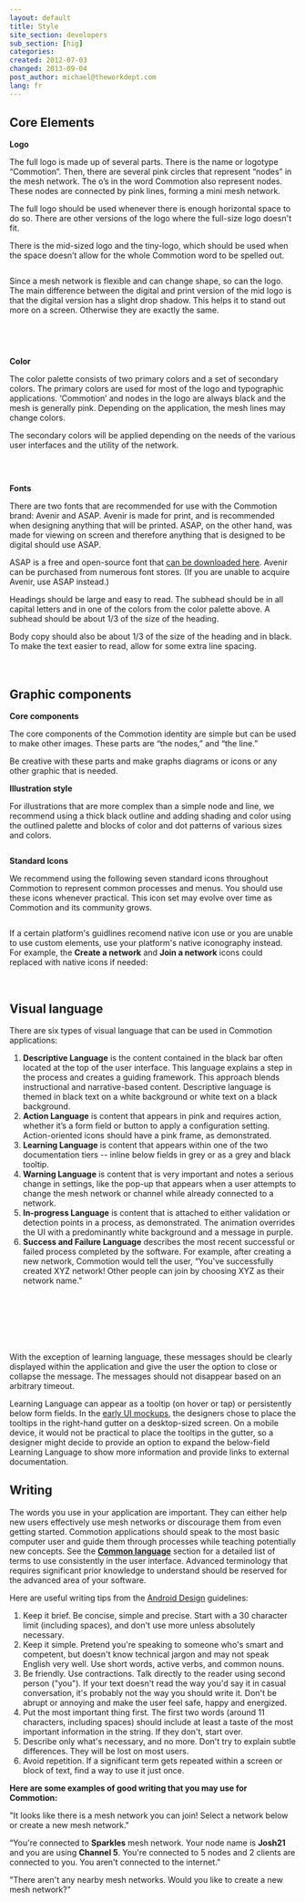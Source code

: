 ```yaml
---
layout: default
title: Style
site_section: developers
sub_section: [hig]
categories: 
created: 2012-07-03
changed: 2013-09-04
post_author: michael@theworkdept.com
lang: fr
---
```

  <h2>Core Elements</h2>

<p><strong>Logo</strong></p>

<p>The full logo is made up of several parts. There is the name or logotype “Commotion”. Then, there are several pink circles that represent “nodes” in the mesh network. The o’s in the word Commotion also represent nodes. These nodes are connected by pink lines, forming a mini mesh network.</p>

<p>The full logo should be used whenever there is enough horizontal space to do so. There are other versions of the logo where the full-size logo doesn't fit.</p>

<p>There is the mid-sized logo and the tiny-logo, which should be used when the space doesn’t allow for the whole Commotion word to be spelled out.</p>

<p><img alt="" src="/files/HIG_52.png" /></p>

<p>Since a mesh network is flexible and can change shape, so can the logo. The main difference between the digital and print version of the mid logo is that the digital version has a slight drop shadow. This helps it to stand out more on a screen. Otherwise they are exactly the same.</p>

<p><img alt="" src="http://commotion-kb-062512.jackpine.theworkdept.com/sites/commotion-kb-062512.jackpine.theworkdept.com/files/HIG_53.png" class="img-responsive" /></p>

<p>&nbsp;</p>

<p><img alt="" src="/files/HIG_54.png" class="img-responsive" /></p>

<p><strong>Color</strong></p>

<p>The color palette consists of two primary colors and a set of secondary colors. The primary colors are used for most of the logo and typographic applications. ‘Commotion’ and nodes in the logo are always black and the mesh is generally pink. Depending on the application, the mesh lines may change colors.</p>

<p>The secondary colors will be applied depending on the needs of the various user interfaces and the utility of the network.</p>

<p><img alt="" class="img-responsive" src="/files/styles/large/public/color_0.png?itok=eUHJg4SJ" typeof="foaf:Image" /></p>

<p>&nbsp;</p>

<p><strong>Fonts</strong></p>

<p>There are two fonts that are recommended for use with the Commotion brand: Avenir and ASAP. Avenir is made for print, and is recommended when designing anything that will be printed. ASAP, on the other hand, was made for viewing on screen and therefore anything that is designed to be digital should use ASAP.</p>

<p>ASAP is a free and open-source font that <a href="http://www.google.com/webfonts/specimen/Asap" target="_blank">can be downloaded here</a>. Avenir can be purchased from numerous font stores. (If you are unable to acquire Avenir, use ASAP instead.)</p>

<p>Headings should be large and easy to read. The subhead should be in all capital letters and in one of the colors from the color palette above. A subhead should be about 1/3 of the size of the heading.&nbsp; &nbsp;</p>

<p>Body copy should also be about 1/3 of the size of the heading and in black. To make the text easier to read, allow for some extra line spacing.</p>

<p><img alt="" src="/files/HIG_57.png" class="img-responsive" style="margin-bottom:10px; margin-top:10px" /></p>

<h2>Graphic components</h2>

<p><strong>Core components</strong></p>

<p>The core components of the Commotion identity are simple but can be used to make other images. These parts are “the nodes,” and “the line.”</p>

<p>Be creative with these parts and make graphs diagrams or icons or any other graphic that is needed.</p>

<p><strong>Illustration style</strong></p>

<p>For illustrations that are more complex than a simple node and line, we recommend using a thick black outline and adding shading and color using the outlined palette and blocks of color and dot patterns of various sizes and colors.</p>

<p><img alt="" src="/files/HIG_58b.png" class="img-responsive" /></p>

<p><strong>Standard Icons</strong></p>

<p>We recommend using the following seven standard icons throughout Commotion to represent common processes and menus. You should use these icons whenever practical. This icon set may evolve over time as Commotion and its community grows.</p>

<p><img alt="" src="/files/icons.png" class="img-responsive" /></p>

<p>If a certain platform's guidlines recomend native icon use or you are unable to use custom elements, use your platform's native iconography instead. For example, the <strong>Create a network</strong> and <strong>Join a network</strong> icons could replaced with native icons if needed:</p>

<p>&nbsp;&nbsp;&nbsp;&nbsp;&nbsp;&nbsp;&nbsp;&nbsp;&nbsp; <img alt="" src="/files/androidicon1.png" class="img-responsive" />&nbsp;&nbsp;&nbsp;&nbsp; <img alt="" src="/files/androidicon2.png" class="img-responsive" /></p>

<h2>Visual language</h2>

<p>There are six types of visual language that can be used in Commotion applications:</p>

<ol>
	<li><strong>Descriptive Language</strong> is the content contained in the black bar often located at the top of the user interface. This language explains a step in the process and creates a guiding framework. This approach blends instructional and narrative-based content. Descriptive language is themed in black text on a white background or white text on a black background.</li>
	<li><strong>Action Language</strong> is content that appears in pink and requires action, whether it’s a form field or button to apply a configuration setting. Action-oriented icons should have a pink frame, as demonstrated.</li>
	<li><strong>Learning Language</strong> is content that appears within one of the two documentation tiers -- inline below fields in grey or as a grey and black tooltip.</li>
	<li><strong>Warning Language</strong> is content that is very important and notes a serious change in settings, like the pop-up that appears when a user attempts to change the mesh network or channel while already connected to a network.</li>
	<li><strong>In-progress Language</strong> is content that is attached to either validation or detection points in a process, as demonstrated. The animation overrides the UI with a predominantly white background and a message in purple.</li>
	<li><strong>Success and Failure Language</strong> describes the most recent successful or failed process completed by the software. For example, after creating a new network, Commotion would tell the user, “You've successfully created XYZ network! Other people can join by choosing XYZ as their network name."</li>
</ol>

<p><img alt="" src="/files/visual_language.png" class="img-responsive" style="margin-bottom:15px; margin-top:15px" /></p>

<p><img alt="" src="/files/HIG_599Ab.png" class="img-responsive" /></p>

<p>&nbsp;</p>

<p><img alt="" src="/files/HIG_599Bb.png" class="img-responsive" /></p>

<p>With the exception of learning language, these messages should be clearly displayed within the application and give the user the option to close or collapse the message. The messages should not disappear based on an arbitrary timeout.</p>

<p>Learning Language can appear as a tooltip (on hover or tap) or persistently below form fields. In the <a href="http://www.flickr.com/photos/24639042@N07/sets/72157629570342842/with/7132460719/" target="_blank">early UI mockups</a>, the designers chose to place the tooltips in the right-hand gutter on a desktop-sized screen. On a mobile device, it would not be practical to place the tooltips in the gutter, so a designer might decide to provide an option to expand the below-field Learning Language to show more information and provide links to external documentation.</p>

<h2>Writing</h2>

<p>The words you use in your application are important. They can either help new users effectively use mesh networks or discourage them from even getting started. Commotion applications should speak to the most basic computer user and guide them through processes while teaching potentially new concepts. See the <a href="/developer/hig/key-concepts"><strong>Common language</strong></a> section for a detailed list of terms to use consistently in the user interface. Advanced terminology that requires significant prior knowledge to understand should be reserved for the advanced area of your software.</p>

<p>Here are useful writing tips from the <a href="http://developer.android.com/design/style/writing.html" target="_blank">Android Design</a> guidelines:</p>

<ol>
	<li>Keep it brief. Be concise, simple and precise. Start with a 30 character limit (including spaces), and don't use more unless absolutely necessary.</li>
	<li>Keep it simple. Pretend you're speaking to someone who's smart and competent, but doesn't know technical jargon and may not speak English very well. Use short words, active verbs, and common nouns.</li>
	<li>Be friendly. Use contractions. Talk directly to the reader using second person ("you"). If your text doesn't read the way you'd say it in casual conversation, it's probably not the way you should write it. Don't be abrupt or annoying and make the user feel safe, happy and energized.</li>
	<li>Put the most important thing first. The first two words (around 11 characters, including spaces) should include at least a taste of the most important information in the string. If they don't, start over.</li>
	<li>Describe only what's necessary, and no more. Don't try to explain subtle differences. They will be lost on most users.</li>
	<li>Avoid repetition. If a significant term gets repeated within a screen or block of text, find a way to use it just once.</li>
</ol>

<p><strong>Here are some examples of good writing that you may use for Commotion:</strong></p>

<p>"It looks like there is a mesh network you can join! Select a network below or create a new mesh network."</p>

<p>“You're connected to <strong>Sparkles</strong> mesh network. Your node name is <strong>Josh21</strong> and you are using <strong>Channel 5</strong>. You're connected to 5 nodes and 2 clients are connected to you. You aren't connected to the internet.”</p>

<p>"There aren't any nearby mesh networks. Would you like to create a new mesh network?"</p>
 
